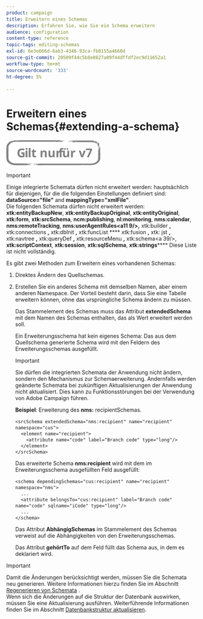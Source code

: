 ```yaml
---
product: campaign
title: Erweitern eines Schemas
description: Erfahren Sie, wie Sie ein Schema erweitern
audience: configuration
content-type: reference
topic-tags: editing-schemas
exl-id: 6e3e666d-6ab3-4346-93ca-fb0155a4660d
source-git-commit: 20509f44c5b8e0827a09f44dffdf2ec9d11652a1
workflow-type: tm+mt
source-wordcount: '333'
ht-degree: 5%

---
```


# Erweitern eines Schemas{#extending-a-schema}

![](../../assets/v7-only.svg)

>[!IMPORTANT]
>
>Einige integrierte Schemata dürfen nicht erweitert werden: hauptsächlich für diejenigen, für die die folgenden Einstellungen definiert sind:\
>**dataSource=&quot;file&quot;** and  **mappingType=&quot;xmlFile&quot;**.\
>Die folgenden Schemata dürfen nicht erweitert werden: **xtk:entityBackupNew**, **xtk:entityBackupOriginal**, **xtk:entityOriginal**, **xtk:form**, **xtk:srcSchema**, **ncm:publishing**, **nl:monitoring**, **nms:calendar**, **nms:remoteTracking**, **nms:userAgentRules&lt;a11 9/>,** xtk:builder **,** xtk:connections **,** xtk:dbInit **,** xtk:funcList **** xtk:fusion **,** xtk: jst **,** xtk:navtree **,** xtk:queryDef **,** xtk:resourceMenu **,** xtk:schema&lt;a 39/>, **xtk:scriptContext**, **xtk:session**, **xtk:sqlSchema**, **xtk:strings******
>Diese Liste ist nicht vollständig.

Es gibt zwei Methoden zum Erweitern eines vorhandenen Schemas:

1. Direktes Ändern des Quellschemas.
1. Erstellen Sie ein anderes Schema mit demselben Namen, aber einem anderen Namespace. Der Vorteil besteht darin, dass Sie eine Tabelle erweitern können, ohne das ursprüngliche Schema ändern zu müssen.

   Das Stammelement des Schemas muss das Attribut **extendedSchema** mit dem Namen des Schemas enthalten, das als Wert erweitert werden soll.

   Ein Erweiterungsschema hat kein eigenes Schema: Das aus dem Quellschema generierte Schema wird mit den Feldern des Erweiterungsschemas ausgefüllt.

   >[!IMPORTANT]
   >
   >Sie dürfen die integrierten Schemata der Anwendung nicht ändern, sondern den Mechanismus zur Schemaerweiterung. Andernfalls werden geänderte Schemata bei zukünftigen Aktualisierungen der Anwendung nicht aktualisiert. Dies kann zu Funktionsstörungen bei der Verwendung von Adobe Campaign führen.

   **Beispiel**: Erweiterung des  **nms:** recipientSchemas.

   ```
   <srcSchema extendedSchema="nms:recipient" name="recipient" namespace="cus">
     <element name="recipient">
       <attribute name="code" label="Branch code" type="long"/>
     </element>
   </srcSchema>
   ```

   Das erweiterte Schema **nms:recipient** wird mit dem im Erweiterungsschema ausgefüllten Feld ausgefüllt:

   ```
   <schema dependingSchemas="cus:recipient" name="recipient" namespace="nms">
     ...
     <attribute belongsTo="cus:recipient" label="Branch code" name="code" sqlname="iCode" type="long"/>
     ...
   </schema>
   ```

   Das Attribut **AbhängigSchemas** im Stammelement des Schemas verweist auf die Abhängigkeiten von den Erweiterungsschemas.

   Das Attribut **gehörtTo** auf dem Feld füllt das Schema aus, in dem es deklariert wird.

>[!IMPORTANT]
>
>Damit die Änderungen berücksichtigt werden, müssen Sie die Schemata neu generieren. Weitere Informationen hierzu finden Sie im Abschnitt [Regenerieren von Schemata](../../configuration/using/regenerating-schemas.md) .\
>Wenn sich die Änderungen auf die Struktur der Datenbank auswirken, müssen Sie eine Aktualisierung ausführen. Weiterführende Informationen finden Sie im Abschnitt [Datenbankstruktur aktualisieren](../../configuration/using/updating-the-database-structure.md).

